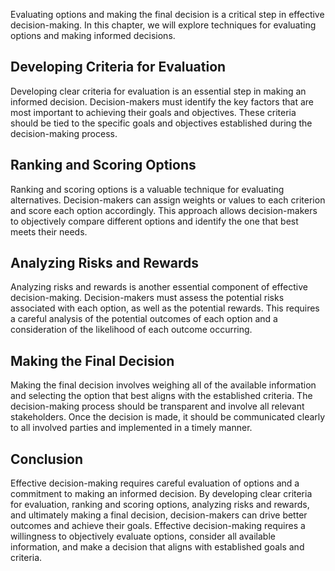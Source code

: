 
Evaluating options and making the final decision is a critical step in effective decision-making. In this chapter, we will explore techniques for evaluating options and making informed decisions.

Developing Criteria for Evaluation
----------------------------------

Developing clear criteria for evaluation is an essential step in making an informed decision. Decision-makers must identify the key factors that are most important to achieving their goals and objectives. These criteria should be tied to the specific goals and objectives established during the decision-making process.

Ranking and Scoring Options
---------------------------

Ranking and scoring options is a valuable technique for evaluating alternatives. Decision-makers can assign weights or values to each criterion and score each option accordingly. This approach allows decision-makers to objectively compare different options and identify the one that best meets their needs.

Analyzing Risks and Rewards
---------------------------

Analyzing risks and rewards is another essential component of effective decision-making. Decision-makers must assess the potential risks associated with each option, as well as the potential rewards. This requires a careful analysis of the potential outcomes of each option and a consideration of the likelihood of each outcome occurring.

Making the Final Decision
-------------------------

Making the final decision involves weighing all of the available information and selecting the option that best aligns with the established criteria. The decision-making process should be transparent and involve all relevant stakeholders. Once the decision is made, it should be communicated clearly to all involved parties and implemented in a timely manner.

Conclusion
----------

Effective decision-making requires careful evaluation of options and a commitment to making an informed decision. By developing clear criteria for evaluation, ranking and scoring options, analyzing risks and rewards, and ultimately making a final decision, decision-makers can drive better outcomes and achieve their goals. Effective decision-making requires a willingness to objectively evaluate options, consider all available information, and make a decision that aligns with established goals and criteria.
